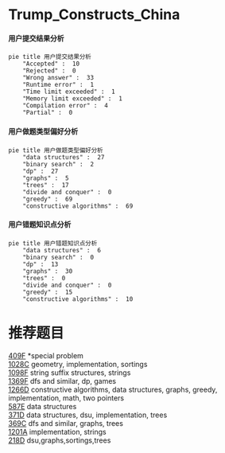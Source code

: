 # Trump_Constructs_China

<!-- tabs:start -->



#### **用户提交结果分析**

```mermaid
pie title 用户提交结果分析
    "Accepted" :  10
    "Rejected" :  0
    "Wrong answer" :  33
    "Runtime error" :  1
    "Time limit exceeded" :  1
    "Memory limit exceeded" :  1
    "Compilation error" :  4
    "Partial" :  0
```

#### **用户做题类型偏好分析**

```mermaid
pie title 用户做题类型偏好分析
    "data structures" :  27
    "binary search" :  2
    "dp" :  27
    "graphs" :  5
    "trees" :  17
    "divide and conquer" :  0
    "greedy" :  69
    "constructive algorithms" :  69
```
#### **用户错题知识点分析**

```mermaid
pie title 用户错题知识点分析
    "data structures" :  6
    "binary search" :  0
    "dp" :  13
    "graphs" :  30
    "trees" :  0
    "divide and conquer" :  0
    "greedy" :  15
    "constructive algorithms" :  10
```



<!-- tabs:end -->
# 推荐题目
[409F](https://codeforces.com/contest/409/problem/F)		*special problem		  
[1028C](https://codeforces.com/contest/1028/problem/C)		geometry,
                        implementation,
                        sortings		  
[1098F](https://codeforces.com/contest/1098/problem/F)		string suffix structures,
                        strings		  
[1369F](https://codeforces.com/contest/1369/problem/F)		dfs and similar,
                        dp,
                        games		  
[1266D](https://codeforces.com/contest/1266/problem/D)		constructive algorithms,
                        data structures,
                        graphs,
                        greedy,
                        implementation,
                        math,
                        two pointers		  
[587E](https://codeforces.com/contest/587/problem/E)		data structures		  
[371D](https://codeforces.com/contest/371/problem/D)		data structures,
                        dsu,
                        implementation,
                        trees		  
[369C](https://codeforces.com/contest/369/problem/C)		dfs and similar,
                        graphs,
                        trees		  
[1201A](https://codeforces.com/contest/1201/problem/A)		implementation,
                        strings		  
[218D](https://codeforces.com/contest/218/problem/D)		dsu,graphs,sortings,trees		  
